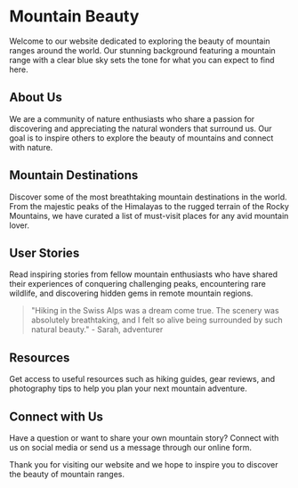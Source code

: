<!--font:Alegreya-->

# Mountain Beauty

Welcome to our website dedicated to exploring the beauty of mountain ranges around the world. Our stunning background featuring a mountain range with a clear blue sky sets the tone for what you can expect to find here.

## About Us

We are a community of nature enthusiasts who share a passion for discovering and appreciating the natural wonders that surround us. Our goal is to inspire others to explore the beauty of mountains and connect with nature.

## Mountain Destinations

Discover some of the most breathtaking mountain destinations in the world. From the majestic peaks of the Himalayas to the rugged terrain of the Rocky Mountains, we have curated a list of must-visit places for any avid mountain lover.

## User Stories

Read inspiring stories from fellow mountain enthusiasts who have shared their experiences of conquering challenging peaks, encountering rare wildlife, and discovering hidden gems in remote mountain regions.

> "Hiking in the Swiss Alps was a dream come true. The scenery was absolutely breathtaking, and I felt so alive being surrounded by such natural beauty." - Sarah, adventurer

## Resources

Get access to useful resources such as hiking guides, gear reviews, and photography tips to help you plan your next mountain adventure.

## Connect with Us

Have a question or want to share your own mountain story? Connect with us on social media or send us a message through our online form.

Thank you for visiting our website and we hope to inspire you to discover the beauty of mountain ranges.

<!--

Write me content for website with wallpaper which alt text is:

"A mountain range with a clear blue sky"

The name/title of the page should not be 1:1 copy of the alt text but rather a real content of the website which is using this wallpaper.

- Use markdown format 
- Start with heading
- Heading should be short and concise
- The content should look like a real website 
- The website should not be about the wallpaper, wallpaper is just a related background
- Heading should be contain work "wallpaper" or "background"
- Include real sections like references, contact, user stories, etc. use things relevant to the page purpose.
- Feel free to use structure like headings, bullets, numbering, blockquotes, paragraphs, horizontal lines, etc.
- You can use formatting like bold or _italic_
- You can include UTF-8 emojis
- Links should be only #hash anchors (and you can refer to the document itself)
- Do not include images


---


# Explore the Majestic Mountains - Nature's Wallpaper

Welcome to our website dedicated to exploring the beauty of mountains around the world. Our stunning wallpaper featuring a mountain range with a clear blue sky is just a glimpse of what you can expect to see here.

## About Us

We are a group of nature enthusiasts who love to travel and explore different mountain ranges. Our goal is to share our experiences and inspire others to appreciate the natural wonders that surround us. 

## Mountain Destinations

Discover some of the most breathtaking mountain destinations in the world. From the majestic peaks of the Himalayas to the rugged terrain of the Rocky Mountains, we have curated a list of must-visit places for any avid mountain lover.

## User Stories

Read inspiring stories from fellow mountain enthusiasts who have shared their experiences of conquering challenging peaks, encountering rare wildlife, and discovering hidden gems in remote mountain regions.

> "I have always been fascinated by the sheer size and beauty of mountains. Climbing Mount Kilimanjaro was a life-changing experience that pushed me beyond my limits and gave me a new appreciation for nature." - John, avid hiker

## References

Get access to useful resources such as hiking guides, gear reviews, and photography tips to help you plan your next mountain adventure.

## Contact Us

Have a question or want to share your own mountain story? Contact us through our online form or connect with us on social media.

Thank you for visiting our website and we hope to inspire you to explore the majesty of mountains.


---


Heading should not include word "wallpaper". The website should not be about the wallpaper itself, wallpaper is just a related background, rewrite whole content.


---


# Discover the Beauty of Mountain Ranges with Our Nature Website

Welcome to our website dedicated to exploring the beauty of mountain ranges around the world. Our stunning background featuring a mountain range with a clear blue sky sets the tone for what you can expect to find here.

## About Us

We are a community of nature enthusiasts who share a passion for discovering and appreciating the natural wonders that surround us. Our goal is to inspire others to explore the beauty of mountains and connect with nature.

## Mountain Destinations

Discover some of the most breathtaking mountain destinations in the world. From the majestic peaks of the Himalayas to the rugged terrain of the Rocky Mountains, we have curated a list of must-visit places for any avid mountain lover.

## User Stories

Read inspiring stories from fellow mountain enthusiasts who have shared their experiences of conquering challenging peaks, encountering rare wildlife, and discovering hidden gems in remote mountain regions.

> "Hiking in the Swiss Alps was a dream come true. The scenery was absolutely breathtaking, and I felt so alive being surrounded by such natural beauty." - Sarah, adventurer

## Resources

Get access to useful resources such as hiking guides, gear reviews, and photography tips to help you plan your next mountain adventure.

## Connect with Us

Have a question or want to share your own mountain story? Connect with us on social media or send us a message through our online form.

Thank you for visiting our website and we hope to inspire you to discover the beauty of mountain ranges.

-->
